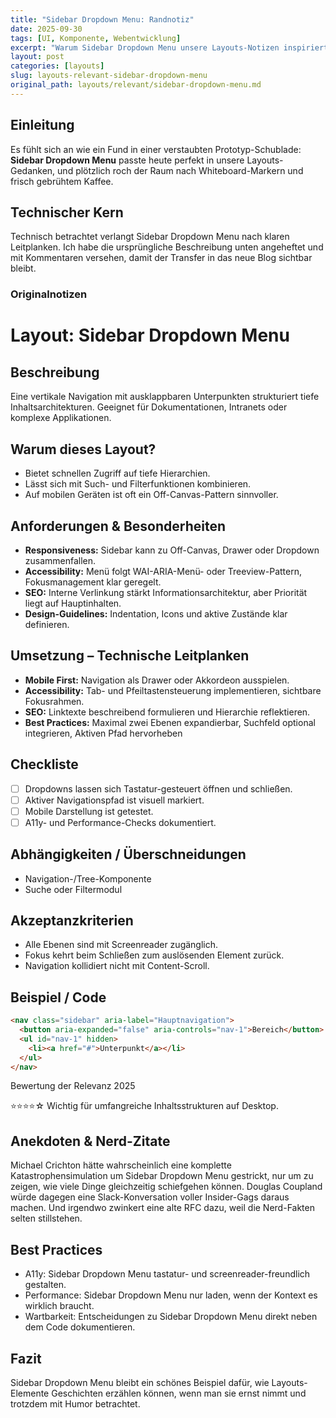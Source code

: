 ```yaml
---
title: "Sidebar Dropdown Menu: Randnotiz"
date: 2025-09-30
tags: [UI, Komponente, Webentwicklung]
excerpt: "Warum Sidebar Dropdown Menu unsere Layouts-Notizen inspiriert."
layout: post
categories: [layouts]
slug: layouts-relevant-sidebar-dropdown-menu
original_path: layouts/relevant/sidebar-dropdown-menu.md
---
```


## Einleitung
Es fühlt sich an wie ein Fund in einer verstaubten Prototyp-Schublade: **Sidebar Dropdown Menu** passte heute perfekt in unsere Layouts-Gedanken, und plötzlich roch der Raum nach Whiteboard-Markern und frisch gebrühtem Kaffee.

## Technischer Kern
Technisch betrachtet verlangt Sidebar Dropdown Menu nach klaren Leitplanken. Ich habe die ursprüngliche Beschreibung unten angeheftet und mit Kommentaren versehen, damit der Transfer in das neue Blog sichtbar bleibt.

### Originalnotizen
# Layout: Sidebar Dropdown Menu

## Beschreibung
Eine vertikale Navigation mit ausklappbaren Unterpunkten strukturiert tiefe Inhaltsarchitekturen. Geeignet für Dokumentationen, Intranets oder komplexe Applikationen.

## Warum dieses Layout?
- Bietet schnellen Zugriff auf tiefe Hierarchien.
- Lässt sich mit Such- und Filterfunktionen kombinieren.
- Auf mobilen Geräten ist oft ein Off-Canvas-Pattern sinnvoller.

## Anforderungen & Besonderheiten
- **Responsiveness:** Sidebar kann zu Off-Canvas, Drawer oder Dropdown zusammenfallen.
- **Accessibility:** Menü folgt WAI-ARIA-Menü- oder Treeview-Pattern, Fokusmanagement klar geregelt.
- **SEO:** Interne Verlinkung stärkt Informationsarchitektur, aber Priorität liegt auf Hauptinhalten.
- **Design-Guidelines:** Indentation, Icons und aktive Zustände klar definieren.

## Umsetzung – Technische Leitplanken
- **Mobile First:** Navigation als Drawer oder Akkordeon ausspielen.
- **Accessibility:** Tab- und Pfeiltastensteuerung implementieren, sichtbare Fokusrahmen.
- **SEO:** Linktexte beschreibend formulieren und Hierarchie reflektieren.
- **Best Practices:** Maximal zwei Ebenen expandierbar, Suchfeld optional integrieren, Aktiven Pfad hervorheben

## Checkliste
- [ ] Dropdowns lassen sich Tastatur-gesteuert öffnen und schließen.
- [ ] Aktiver Navigationspfad ist visuell markiert.
- [ ] Mobile Darstellung ist getestet.
- [ ] A11y- und Performance-Checks dokumentiert.

## Abhängigkeiten / Überschneidungen
- Navigation-/Tree-Komponente
- Suche oder Filtermodul

## Akzeptanzkriterien
- Alle Ebenen sind mit Screenreader zugänglich.
- Fokus kehrt beim Schließen zum auslösenden Element zurück.
- Navigation kollidiert nicht mit Content-Scroll.

## Beispiel / Code
```html
<nav class="sidebar" aria-label="Hauptnavigation">
  <button aria-expanded="false" aria-controls="nav-1">Bereich</button>
  <ul id="nav-1" hidden>
    <li><a href="#">Unterpunkt</a></li>
  </ul>
</nav>
```

Bewertung der Relevanz 2025

⭐⭐⭐⭐☆ Wichtig für umfangreiche Inhaltsstrukturen auf Desktop.

## Anekdoten & Nerd-Zitate
Michael Crichton hätte wahrscheinlich eine komplette Katastrophensimulation um Sidebar Dropdown Menu gestrickt, nur um zu zeigen, wie viele Dinge gleichzeitig schiefgehen können. Douglas Coupland würde dagegen eine Slack-Konversation voller Insider-Gags daraus machen. Und irgendwo zwinkert eine alte RFC dazu, weil die Nerd-Fakten selten stillstehen.

## Best Practices
- A11y: Sidebar Dropdown Menu tastatur- und screenreader-freundlich gestalten.
- Performance: Sidebar Dropdown Menu nur laden, wenn der Kontext es wirklich braucht.
- Wartbarkeit: Entscheidungen zu Sidebar Dropdown Menu direkt neben dem Code dokumentieren.

## Fazit
Sidebar Dropdown Menu bleibt ein schönes Beispiel dafür, wie Layouts-Elemente Geschichten erzählen können, wenn man sie ernst nimmt und trotzdem mit Humor betrachtet.
